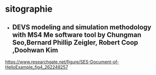 # sitographie

* ## DEVS modeling and simulation methodology with MS4 Me software tool  by Chungman Seo,Bernard Phillip Zeigler,       Robert Coop ,Doohwan Kim

https://www.researchgate.net/figure/SES-Document-of-HelloExample_fig4_262248257